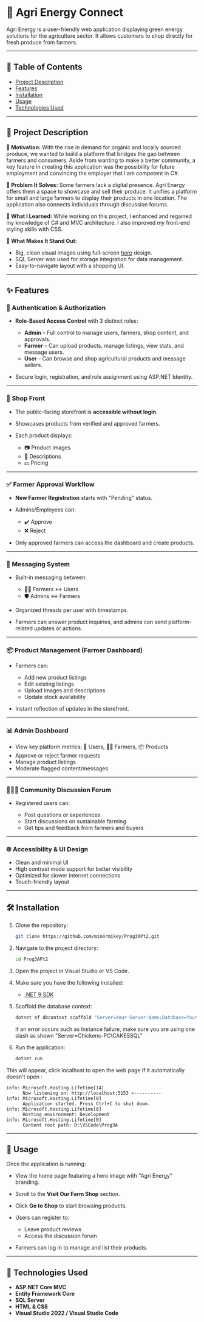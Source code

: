 # 🌱 Agri Energy Connect

Agri Energy is a user-friendly web application displaying green energy solutions for the agriculture sector. It allows customers to shop directly for fresh produce from farmers.

---

## 📖 Table of Contents

* [Project Description](#📌-project-description)
* [Features](#✨-features)
* [Installation](#🛠-installation)
* [Usage](#🚀-usage)
* [Technologies Used](#🧰-technologies-used)

---

## 📌 Project Description

**🎯 Motivation:**
With the rise in demand for organic and locally sourced produce, we wanted to build a platform that bridges the gap between farmers and consumers. Aside from wanting to make a better community, a key feature in creating this application was the possibility for future employment and convincing the employer that I am competent in C#.

**🧩 Problem It Solves:**
Some farmers lack a digital presence. Agri Energy offers them a space to showcase and sell their produce. It unifies a platform for small and large farmers to display their products in one location. The application also connects individuals through discussion forums.

**🧠 What I Learned:**
While working on this project, I enhanced and regained my knowledge of C# and MVC architecture. I also improved my front-end styling skills with CSS.

**🌟 What Makes It Stand Out:**

* Big, clean visual images using full-screen [hero](https://vwo.com/glossary/hero-image/#:~:text=What%20is%20a%20hero%20image,directly%20beneath%20the%20website%20header) design.
* SQL Server was used for storage integration for data management.
* Easy-to-navigate layout with a shopping UI.

---

## ✨ Features

### 🔐 Authentication & Authorization

* **Role-Based Access Control** with 3 distinct roles:

  * **Admin** – Full control to manage users, farmers, shop content, and approvals.
  * **Farmer** – Can upload products, manage listings, view stats, and message users.
  * **User** – Can browse and shop agricultural products and message sellers.

* Secure login, registration, and role assignment using ASP.NET Identity.

---

### 🛒 Shop Front

* The public-facing storefront is **accessible without login**.

* Showcases products from verified and approved farmers.

* Each product displays:

  * 📷 Product images
  * 📝 Descriptions
  * 💵 Pricing
---

### ✅ Farmer Approval Workflow

* **New Farmer Registration** starts with "Pending" status.
* Admins/Employees can:

  * ✔️ Approve
  * ❌ Reject
* Only approved farmers can access the dashboard and create products.

---

### 💬 Messaging System

* Built-in messaging between:

  * 👩‍🌾 Farmers ↔ Users
  * 🛡️ Admins ↔ Farmers
* Organized threads per user with timestamps.
* Farmers can answer product inquiries, and admins can send platform-related updates or actions.

---

### 📦 Product Management (Farmer Dashboard)

* Farmers can:

  * Add new product listings
  * Edit existing listings
  * Upload images and descriptions
  * Update stock availability

* Instant reflection of updates in the storefront.

---

### 📊 Admin Dashboard

* View key platform metrics: 👥 Users, 👨‍🌾 Farmers, 📦 Products
* Approve or reject farmer requests
* Manage product listings
* Moderate flagged content/messages

---
### 🧑‍🤝‍🧑 Community Discussion Forum

* Registered users can:

  * Post questions or experiences
  * Start discussions on sustainable farming
  * Get tips and feedback from farmers and buyers

---

### 🌐 Accessibility & UI Design

* Clean and minimal UI
* High contrast mode support for better visibility
* Optimized for slower internet connections
* Touch-friendly layout

---

## 🛠 Installation

1. Clone the repository:

   ```bash
   git clone https://github.com/minermikey/Prog3APt2.git
   ```

2. Navigate to the project directory:

   ```bash
   cd Prog3APt2
   ```

3. Open the project in Visual Studio or VS Code.

4. Make sure you have the following installed:

   * [.NET 9 SDK](https://dotnet.microsoft.com/en-us/download)

5. Scaffold the database context:

   ```bash
   dotnet ef dbcontext scaffold "Server=Your-Server-Name;Database=Your-Database;Trusted_Connection=True;TrustServerCertificate=True;" Microsoft.EntityFrameworkCore.SqlServer -o Models --force
   ```
   if an error occurs such as Instance failure, make sure you are using one slash as shown "Server=Chickens-PC\CAKESSQL"

6. Run the application:

   ```bash
   dotnet run
   ```

This will appear, click localhost to open the web page if it automatically doesn't open : 
```
info: Microsoft.Hosting.Lifetime[14]
      Now listening on: http://localhost:5153 <----------
info: Microsoft.Hosting.Lifetime[0]
      Application started. Press Ctrl+C to shut down.
info: Microsoft.Hosting.Lifetime[0]
      Hosting environment: Development
info: Microsoft.Hosting.Lifetime[0]
      Content root path: D:\VSCode\Prog3A
   ```
---

## 🚀 Usage

Once the application is running:

* View the home page featuring a hero image with "Agri Energy" branding.
* Scroll to the **Visit Our Farm Shop** section.
* Click **Go to Shop** to start browsing products.
* Users can register to:

  * Leave product reviews
  * Access the discussion forum
* Farmers can log in to manage and list their products.

---

## 🧰 Technologies Used

* **ASP.NET Core MVC**
* **Entity Framework Core**
* **SQL Server**
* **HTML & CSS**
* **Visual Studio 2022 / Visual Studio Code**
